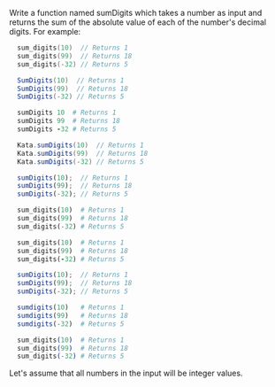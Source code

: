 Write a function named sumDigits which takes a number as input and returns the sum of the absolute value of each of the number's decimal digits.  For example:

```c
  sum_digits(10)  // Returns 1
  sum_digits(99)  // Returns 18
  sum_digits(-32) // Returns 5
```
```csharp
  SumDigits(10)  // Returns 1
  SumDigits(99)  // Returns 18
  SumDigits(-32) // Returns 5
```
```coffeescript
  sumDigits 10  # Returns 1
  sumDigits 99  # Returns 18
  sumDigits -32 # Returns 5
```
```groovy
  Kata.sumDigits(10)  // Returns 1
  Kata.sumDigits(99)  // Returns 18
  Kata.sumDigits(-32) // Returns 5
```
```javascript
  sumDigits(10);  // Returns 1
  sumDigits(99);  // Returns 18
  sumDigits(-32); // Returns 5
```
```python
  sum_digits(10)  # Returns 1
  sum_digits(99)  # Returns 18
  sum_digits(-32) # Returns 5
```
```ruby
  sum_digits(10)  # Returns 1
  sum_digits(99)  # Returns 18
  sum_digits(-32) # Returns 5
```
```typescript
  sumDigits(10);  // Returns 1
  sumDigits(99);  // Returns 18
  sumDigits(-32); // Returns 5
```
```julia
  sumdigits(10)   # Returns 1
  sumdigits(99)   # Returns 18
  sumdigits(-32)  # Returns 5
```
```elixir
  sum_digits(10)  # Returns 1
  sum_digits(99)  # Returns 18
  sum_digits(-32) # Returns 5
```

Let's assume that all numbers in the input will be integer values.

